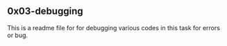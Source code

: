 ## 0x03-debugging

This is a readme file for for debugging various codes in this task for errors or bug.
